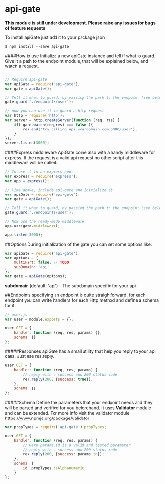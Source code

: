 api-gate
========
**This module is still under development. Please raise any issues for bugs of feature requests**

To install apiGate just add it to your package json
```
$ npm install --save api-gate
```

####How to use
Initialize a new apiGate instance and tell if what to guard. Give it a path to the endpoint module, that will be explained below, and watch a request.
```Javascript

// Require api-gate
var apiGate = require('api-gate');
var gate = apiGate();

// Tell it what to guard, by passing the path to the endpoint (see below)
gate.guard('./endpoints/user');

// now you can use it to guard a http request
var http = require('http');
var server = http.createServer(function (req, res) {
    if( gate.watch(req,res) === false ){
        res.end('try calling api.yourdomain.com:3000/user');
    }
});
server.listen(3000);
```

####Express middleware
ApiGate come also with a handy middleware for express. If the request is a valid api request no other script after this middleware will be called.
```Javascript
// To use it in an express app:
var express = require('express');
var app = express();

// like above, include api-gate and initialize it
var apiGate = require('api-gate');
var gate = apiGate();

// Tell it what to guard, by passing the path to the endpoint (see below)
gate.guard('./endpoints/user');

// Now use the ready-made middleware
app.use(gate.middleware);

app.listen(3000);
```

##Options
During initialization of the gate you can set some options like:
```Javascript
var apiGate = require('api-gate');
var options = {
    multiPart: false, // TODO
    subDomain: 'api'
};
var gate = apiGate(options);
```
**subdomain** (default: 'api') - The subdomain specific for your api

##Endpoints
specifying an endpoint is quite straightforward. for each endpoint you can write handlers for each Http method and define a schema for it.
```Javascript
// user.js
var user = module.exports = {};

user.GET = {
    handler: function (req, res, params) {},
    schema: {}
};
```
#####Responses
apiGate has a small utility that help you reply to your api calls. Just use res.reply.
```Javascript
user.GET = {
    handler: function (req, res, params) {
        // reply with a success and 200 status code
        res.reply(200, {success: true});
    },
    schema: {}
};
```
#####Schema
Define the parameters that your endpoint needs and they will be parsed and verified for you beforehand. It uses **Validator** module and can be extended.
For more info visit the validator module https://www.npmjs.org/package/validator

```Javascript
var propTypes = require('api-gate').propTypes;

user.GET = {
    handler: function (req, res, params) {
        // Here params.id is a valid and tested parameter
        // reply with a success and 200 status code
        res.reply(200, {success: params.id});
    },
    schema: {
        id: propTypes.isAlphanumeric
    }
};
```
